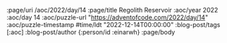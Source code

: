 :page/uri /aoc/2022/day/14
:page/title Regolith Reservoir
:aoc/year 2022
:aoc/day 14
:aoc/puzzle-url "https://adventofcode.com/2022/day/14"
:aoc/puzzle-timestamp #time/ldt "2022-12-14T00:00:00"
:blog-post/tags [:aoc]
:blog-post/author {:person/id :einarwh}
:page/body

<!-- # Einar W. Høst -->
